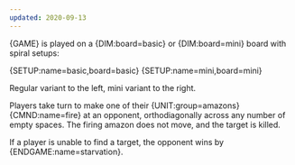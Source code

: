 ```yaml
---
updated: 2020-09-13
---
```


{GAME} is played on a {DIM:board=basic} or {DIM:board=mini} board with spiral setups:

<div class="md-2col">
{SETUP:name=basic,board=basic}
{SETUP:name=mini,board=mini}
</div>

Regular variant to the left, mini variant to the right.

Players take turn to make one of their {UNIT:group=amazons} {CMND:name=fire} at an opponent, orthodiagonally across any number of empty spaces. The firing amazon does not move, and the target is killed.

If a player is unable to find a target, the opponent wins by {ENDGAME:name=starvation}.
